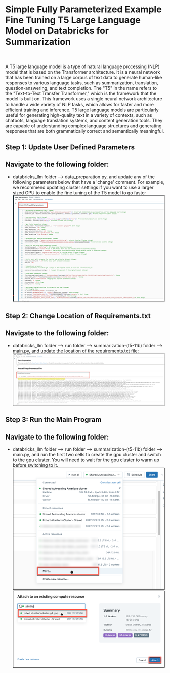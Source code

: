 # Simple Fully Parameterized Example Fine Tuning T5 Large Language Model on Databricks for Summarization<br><br>

A T5 large language model is a type of natural language processing (NLP) model that is based on the Transformer architecture. It is a neural network that has been trained on a large corpus of text data to generate human-like responses to various language tasks, such as summarization, translation, question-answering, and text completion.  The "T5" in the name refers to the "Text-to-Text Transfer Transformer," which is the framework that the model is built on. This framework uses a single neural network architecture to handle a wide variety of NLP tasks, which allows for faster and more efficient training and inference.  T5 large language models are particularly useful for generating high-quality text in a variety of contexts, such as chatbots, language translation systems, and content generation tools. They are capable of understanding complex language structures and generating responses that are both grammatically correct and semantically meaningful.




## Step 1: Update User Defined Parameters
## Navigate to the following folder: 
- databricks_llm folder --> data_preparation.py, and update any of the following parameters below that have a 'change' comment.  For example, we recommend updating cluster settings if you want to use a larger sized GPU to enable the fine tuning of the T5 model to go faster<br>
![user_parameters.png](/readme_images/user_parameters.png)

## Step 2: Change Location of Requirements.txt
## Navigate to the following folder: 
- databricks_llm folder --> run folder --> summarization-(t5-11b) folder --> main.py, and update the location of the requirements.txt file:<br>
![update_requirements_path.png](/readme_images/update_requirements_path.png)

## Step 3: Run the Main Program 
## Navigate to the following folder: 
- databricks_llm folder --> run folder --> summarization-(t5-11b) folder --> main.py, and run the first two cells to create the gpu cluster and switch to the gpu cluster.  You will need to wait for the gpu cluster to warm up before switching to it.<br>
![switch_cluster1.png](/readme_images/switch_cluster1.png)
![switch_cluster2.png](/readme_images/switch_cluster2.png)
